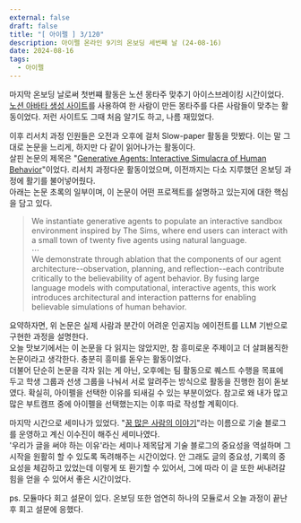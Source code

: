 ```yaml
---
external: false
draft: false
title: "[ 아이펠 ] 3/120"
description: 아이펠 온라인 9기의 온보딩 세번째 날 (24-08-16)
date: 2024-08-16
tags:
  - 아이펠
---
```


마지막 온보딩 날로써 첫번쨰 활동은 노션 몽타주 맞추기 아이스브레이킹 시간이었다.  
[노션 아바타 생성 사이트](https://notion-avatar.vercel.app/ko)를 사용하여 한 사람이 만든 몽타주를 다른 사람들이 맞추는 활동이었다. 저런 사이트도 그때 처음 알기도 하고, 나름 재밌었다.

이후 리서치 과정 인원들은 오전과 오후에 걸처 Slow-paper 활동을 맛봤다. 이는 말 그대로 논문을 느리게, 하지만 다 같이 읽어나가는 활동이다.  
살핀 논문의 제목은 "[Generative Agents: Interactive Simulacra of Human Behavior](https://arxiv.org/abs/2304.03442)"이었다. 리서치 과정다운 활동이었으며, 이전까지는 다소 지루했던 온보딩 과정에 활기를 불어넣어줬다.  
아래는 논문 초록의 일부이며, 이 논문이 어떤 프로젝트를 설명하고 있는지에 대한 핵심을 담고 있다.

> We instantiate generative agents to populate an interactive sandbox environment inspired by The Sims, where end users can interact with a small town of twenty five agents using natural language.  
> ⋯  
> We demonstrate through ablation that the components of our agent architecture--observation, planning, and reflection--each contribute critically to the believability of agent behavior. By fusing large language models with computational, interactive agents, this work introduces architectural and interaction patterns for enabling believable simulations of human behavior.

요약하자면, 위 논문은 실제 사람과 분간이 어려운 인공지능 에이전트를 LLM 기반으로 구현한 과정을 설명한다.  
오늘 맛보기에서는 이 논문을 다 읽지는 않았지만, 참 흥미로운 주제이고 더 살펴봄직한 논문이라고 생각한다. 충분히 흥미를 돋우는 활동이었다.  
더불어 단순히 논문을 각자 읽는 게 아닌, 오후에는 팀 활동으로 퀘스트 수행을 목표에 두고 학생 그룹과 선생 그룹을 나눠서 서로 알려주는 방식으로 활동을 진행한 점이 돋보였다. 확실히, 아이펠을 선택한 이유를 되새길 수 있는 부분이었다. 참고로 왜 내가 많고 많은 부트캠프 중에 아이펠을 선택했는지는 이후 따로 작성할 계획이다.

마지막 시간으로 세미나가 있었다. "[꿈 많은 사람의 이야기](https://lsjsj92.tistory.com/)"라는 이름으로 기술 블로그를 운영하고 계신 이수진이 해주신 세미나였다.  
'우리가 글을 써야 하는 이유'라는 세미나 제목답게 기술 블로그의 중요성을 역설하며 그 시작을 원활히 할 수 있도록 독려해주는 시간이었다. 안 그래도 글의 중요성, 기록의 중요성을 체감하고 있었는데 이렇게 또 환기할 수 있어서, 그에 따라 이 글 또한 써내려갈 힘을 얻을 수 있어서 좋은 시간이었다.

ps. 모듈마다 회고 설문이 있다. 온보딩 또한 엄연히 하나의 모듈로서 오늘 과정이 끝난 후 회고 설문에 응했다.
